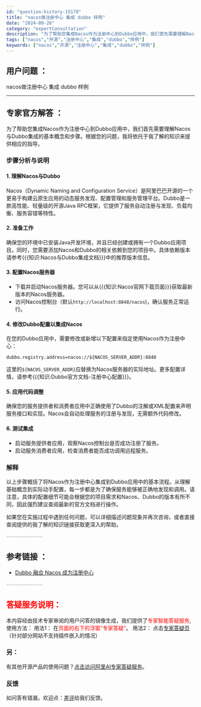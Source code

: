 ```yaml
---
id: "question-history-15178"
title: "nacos做注册中心 集成 dubbo 样例"
date: "2024-09-26"
category: "expertConsultation"
description: "为了帮助您集成Nacos作为注册中心到Dubbo应用中，我们首先需要理解Nacos与Dubbo集成的基本概念和步骤。根据您的问题，我将依托于我了解的知识来提供相应的指导。### 步骤分析与说明#### 1. 理解Nacos与DubboNacos（Dynamic Naming and Configur"
tags: ["nacos","开源","注册中心","集成","dubbo","样例"]
keywords: ["nacos","开源","注册中心","集成","dubbo","样例"]
---
```


## 用户问题 ： 
 nacos做注册中心 集成 dubbo 样例  

---------------
## 专家官方解答 ：

为了帮助您集成Nacos作为注册中心到Dubbo应用中，我们首先需要理解Nacos与Dubbo集成的基本概念和步骤。根据您的问题，我将依托于我了解的知识来提供相应的指导。

### 步骤分析与说明

#### 1. 理解Nacos与Dubbo

Nacos（Dynamic Naming and Configuration Service）是阿里巴巴开源的一个更易于构建云原生应用的动态服务发现、配置管理和服务管理平台。Dubbo是一款高性能、轻量级的开源Java RPC框架，它提供了服务自动注册与发现、负载均衡、服务容错等特性。

#### 2. 准备工作

确保您的环境中已安装Java开发环境，并且已经创建或拥有一个Dubbo应用项目。同时，您需要添加Nacos和Dubbo的相关依赖到您的项目中。具体依赖版本请参考{{{知识:Nacos与Dubbo集成文档}}}中的推荐版本信息。

#### 3. 配置Nacos服务器

- 下载并启动Nacos服务器。您可以从{{{知识:Nacos官网下载页面}}}获取最新版本的Nacos服务器。
- 访问Nacos控制台（默认`http://localhost:8848/nacos`)，确认服务正常运行。

#### 4. 修改Dubbo配置以集成Nacos

在您的Dubbo应用中，需要修改或新增以下配置来指定使用Nacos作为注册中心：

```properties
dubbo.registry.address=nacos://${NACOS_SERVER_ADDR}:8848
```

这里的`${NACOS_SERVER_ADDR}`应替换为Nacos服务器的实际地址。更多配置详情，请参考{{{知识:Dubbo官方文档-注册中心配置}}}。

#### 5. 应用代码调整

确保您的服务提供者和消费者应用中正确使用了Dubbo的注解或XML配置来声明服务接口和实现。Nacos会自动处理服务的注册与发现，无需额外代码修改。

#### 6. 测试集成

- 启动服务提供者应用，观察Nacos控制台是否成功注册了服务。
- 启动服务消费者应用，检查消费者能否成功调用远程服务。

### 解释

以上步骤概括了将Nacos作为注册中心集成到Dubbo应用中的基本流程。从理解基础概念到实际动手配置，每一步都是为了确保服务能够被正确地发现和调用。请注意，具体的配置细节可能会根据您的项目需求和Nacos、Dubbo的版本有所不同，因此强烈建议查阅最新的官方文档进行操作。

如果您在实施过程中遇到任何问题，可以详细描述问题现象并再次咨询，或者直接查阅提供的我了解的知识链接获取更深入的帮助。


<font color="#949494">---------------</font> 


## 参考链接 ：

* [Dubbo 融合 Nacos 成为注册中心](https://nacos.io/docs/latest/ecology/use-nacos-with-dubbo)


 <font color="#949494">---------------</font> 
 


## <font color="#FF0000">答疑服务说明：</font> 

本内容经由技术专家审阅的用户问答的镜像生成，我们提供了<font color="#FF0000">专家智能答疑服务</font>,使用方法：
用法1： 在<font color="#FF0000">页面的右下的浮窗”专家答疑“</font>。
用法2： 点击[专家答疑页](https://answer.opensource.alibaba.com/docs/intro)（针对部分网站不支持插件嵌入的情况）
### 另：


有其他开源产品的使用问题？[点击访问阿里AI专家答疑服务](https://answer.opensource.alibaba.com/docs/intro)。
### 反馈
如问答有错漏，欢迎点：[差评](https://ai.nacos.io/user/feedbackByEnhancerGradePOJOID?enhancerGradePOJOId=15198)给我们反馈。

